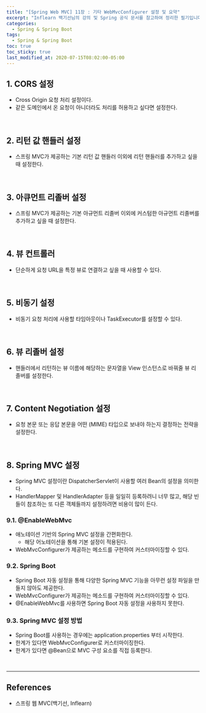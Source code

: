 ```yaml
---
title: "[Spring Web MVC] 11장 : 기타 WebMvcConfigurer 설정 및 요약"
excerpt: "Inflearn 백기선님의 강의 및 Spring 공식 문서를 참고하여 정리한 필기입니다."
categories:
  - Spring & Spring Boot  
tags:
  - Spring & Spring Boot
toc: true
toc_sticky: true
last_modified_at: 2020-07-15T08:02:00-05:00
---
```


## 1. CORS 설정

* Cross Origin 요청 처리 설정이다.
* 같은 도메인에서 온 요청이 아니더라도 처리를 허용하고 싶다면 설정한다.

<br>

## 2. 리턴 값 핸들러 설정

* 스프링 MVC가 제공하는 기본 리턴 값 핸들러 이외에 리턴 핸들러를 추가하고 싶을 때 설정한다.

<br>

## 3. 아큐먼트 리졸버 설정

* 스프링 MVC가 제공하는 기본 아규먼트 리졸버 이외에 커스텀한 아규먼트 리졸버를 추가하고 싶을 때 설정한다.

<br>

## 4. 뷰 컨트롤러

*	단순하게 요청 URL을 특정 뷰로 연결하고 싶을 때 사용할 수 있다.

<br>

## 5. 비동기 설정

* 비동기 요청 처리에 사용할 타임아웃이나 TaskExecutor를 설정할 수 있다.

<br>

## 6. 뷰 리졸버 설정

* 핸들러에서 리턴하는 뷰 이름에 해당하는 문자열을 View 인스턴스로 바꿔줄 뷰 리졸버를 설정한다.

<br>

## 7. Content Negotiation 설정

* 요청 본문 또는 응답 본문을 어떤 (MIME) 타입으로 보내야 하는지 결정하는 전략을 설정한다.

<br>

## 8. Spring MVC 설정

* Spring MVC 설정이란 DispatcherServlet이 사용할 여러 Bean의 설정을 의미한다.
* HandlerMapper 및 HandlerAdapter 등을 일일히 등록하려니 너무 많고, 해당 빈들이 참조하는 또 다른 객체들까지 설정하려면 비용이 많이 든다.

### 9.1. @EnableWebMvc

* 애노테이션 기반의 Spring MVC 설정을 간편화한다.
  * 해당 어노테이션을 통해 기본 설정이 적용된다.
* WebMvcConfigurer가 제공하는 메소드를 구현하여 커스터마이징할 수 있다.

### 9.2. Spring Boot

* Spring Boot 자동 설정을 통해 다양한 Spring MVC 기능을 아무런 설정 파일을 만들지 않아도 제공한다.
* WebMvcConfigurer가 제공하는 메소드를 구현하여 커스터마이징할 수 있다.
* @EnableWebMvc를 사용하면 Spring Boot 자동 설정을 사용하지 못한다.

### 9.3. Spring MVC 설정 방법

* Spring Boot를 사용하는 경우에는 application.properties 부터 시작한다.
* 한계가 있다면 WebMvcConfigurer로 커스터마이징한다.
* 한계가 있다면 @Bean으로 MVC 구성 요소를 직접 등록한다.

<br>

---

## References

*	스프링 웹 MVC(백기선, Inflearn)
